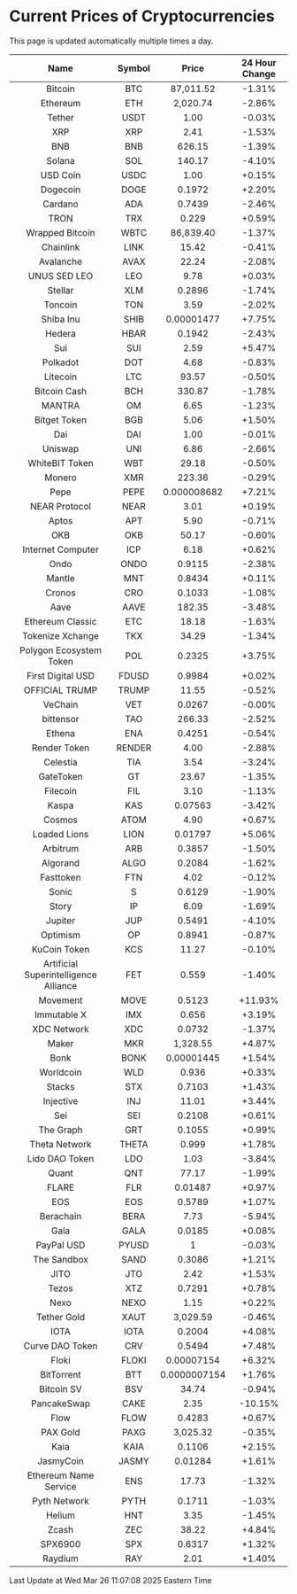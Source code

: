 # Current Prices of Cryptocurrencies
This page is updated automatically multiple times a day.

| Name | Symbol | Price | 24 Hour Change |
| :---: |:---:| :---: | :---: |
| Bitcoin | BTC | 87,011.52 | -1.31% |
| Ethereum | ETH | 2,020.74 | -2.86% |
| Tether | USDT | 1.00 | -0.03% |
| XRP | XRP | 2.41 | -1.53% |
| BNB | BNB | 626.15 | -1.39% |
| Solana | SOL | 140.17 | -4.10% |
| USD Coin | USDC | 1.00 | +0.15% |
| Dogecoin | DOGE | 0.1972 | +2.20% |
| Cardano | ADA | 0.7439 | -2.46% |
| TRON | TRX | 0.229 | +0.59% |
| Wrapped Bitcoin | WBTC | 86,839.40 | -1.37% |
| Chainlink | LINK | 15.42 | -0.41% |
| Avalanche | AVAX | 22.24 | -2.08% |
| UNUS SED LEO | LEO | 9.78 | +0.03% |
| Stellar | XLM | 0.2896 | -1.74% |
| Toncoin | TON | 3.59 | -2.02% |
| Shiba Inu | SHIB | 0.00001477 | +7.75% |
| Hedera | HBAR | 0.1942 | -2.43% |
| Sui | SUI | 2.59 | +5.47% |
| Polkadot | DOT | 4.68 | -0.83% |
| Litecoin | LTC | 93.57 | -0.50% |
| Bitcoin Cash | BCH | 330.87 | -1.78% |
| MANTRA | OM | 6.65 | -1.23% |
| Bitget Token | BGB | 5.06 | +1.50% |
| Dai | DAI | 1.00 | -0.01% |
| Uniswap | UNI | 6.86 | -2.66% |
| WhiteBIT Token | WBT | 29.18 | -0.50% |
| Monero | XMR | 223.36 | -0.29% |
| Pepe | PEPE | 0.000008682 | +7.21% |
| NEAR Protocol | NEAR | 3.01 | +0.19% |
| Aptos | APT | 5.90 | -0.71% |
| OKB | OKB | 50.17 | -0.60% |
| Internet Computer | ICP | 6.18 | +0.62% |
| Ondo | ONDO | 0.9115 | -2.38% |
| Mantle | MNT | 0.8434 | +0.11% |
| Cronos | CRO | 0.1033 | -1.08% |
| Aave | AAVE | 182.35 | -3.48% |
| Ethereum Classic | ETC | 18.18 | -1.63% |
| Tokenize Xchange | TKX | 34.29 | -1.34% |
| Polygon Ecosystem Token | POL | 0.2325 | +3.75% |
| First Digital USD | FDUSD | 0.9984 | +0.02% |
| OFFICIAL TRUMP | TRUMP | 11.55 | -0.52% |
| VeChain | VET | 0.0267 | -0.00% |
| bittensor | TAO | 266.33 | -2.52% |
| Ethena | ENA | 0.4251 | -0.54% |
| Render Token | RENDER | 4.00 | -2.88% |
| Celestia | TIA | 3.54 | -3.24% |
| GateToken | GT | 23.67 | -1.35% |
| Filecoin | FIL | 3.10 | -1.13% |
| Kaspa | KAS | 0.07563 | -3.42% |
| Cosmos | ATOM | 4.90 | +0.67% |
| Loaded Lions | LION | 0.01797 | +5.06% |
| Arbitrum | ARB | 0.3857 | -1.50% |
| Algorand | ALGO | 0.2084 | -1.62% |
| Fasttoken | FTN | 4.02 | -0.12% |
| Sonic | S | 0.6129 | -1.90% |
| Story | IP | 6.09 | -1.69% |
| Jupiter | JUP | 0.5491 | -4.10% |
| Optimism | OP | 0.8941 | -0.87% |
| KuCoin Token | KCS | 11.27 | -0.10% |
| Artificial Superintelligence Alliance | FET | 0.559 | -1.40% |
| Movement | MOVE | 0.5123 | +11.93% |
| Immutable X | IMX | 0.656 | +3.19% |
| XDC Network | XDC | 0.0732 | -1.37% |
| Maker | MKR | 1,328.55 | +4.87% |
| Bonk | BONK | 0.00001445 | +1.54% |
| Worldcoin | WLD | 0.936 | +0.33% |
| Stacks | STX | 0.7103 | +1.43% |
| Injective | INJ | 11.01 | +3.44% |
| Sei | SEI | 0.2108 | +0.61% |
| The Graph | GRT | 0.1055 | +0.99% |
| Theta Network | THETA | 0.999 | +1.78% |
| Lido DAO Token | LDO | 1.03 | -3.84% |
| Quant | QNT | 77.17 | -1.99% |
| FLARE | FLR | 0.01487 | +0.97% |
| EOS | EOS | 0.5789 | +1.07% |
| Berachain | BERA | 7.73 | -5.94% |
| Gala | GALA | 0.0185 | +0.08% |
| PayPal USD | PYUSD | 1 | -0.03% |
| The Sandbox | SAND | 0.3086 | +1.21% |
| JITO | JTO | 2.42 | +1.53% |
| Tezos | XTZ | 0.7291 | +0.78% |
| Nexo | NEXO | 1.15 | +0.22% |
| Tether Gold | XAUT | 3,029.59 | -0.46% |
| IOTA | IOTA | 0.2004 | +4.08% |
| Curve DAO Token | CRV | 0.5494 | +7.48% |
| Floki | FLOKI | 0.00007154 | +6.32% |
| BitTorrent | BTT | 0.0000007154 | +1.76% |
| Bitcoin SV | BSV | 34.74 | -0.94% |
| PancakeSwap | CAKE | 2.35 | -10.15% |
| Flow | FLOW | 0.4283 | +0.67% |
| PAX Gold | PAXG | 3,025.32 | -0.35% |
| Kaia | KAIA | 0.1106 | +2.15% |
| JasmyCoin | JASMY | 0.01284 | +1.61% |
| Ethereum Name Service | ENS | 17.73 | -1.32% |
| Pyth Network | PYTH | 0.1711 | -1.03% |
| Helium | HNT | 3.35 | -1.45% |
| Zcash | ZEC | 38.22 | +4.84% |
| SPX6900 | SPX | 0.6317 | +1.32% |
| Raydium | RAY | 2.01 | +1.40% |

Last Update at Wed Mar 26 11:07:08 2025 Eastern Time
